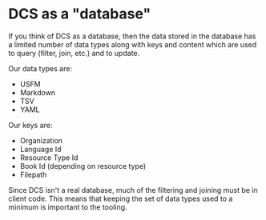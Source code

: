 # DCS as a "database"

If you think of DCS as a database, then the data stored in the database has a limited number of data types along with keys and content which are used to query (filter, join, etc.) and to update.

Our data types are:
- USFM
- Markdown
- TSV
- YAML

Our keys are:
- Organization
- Language Id
- Resource Type Id
- Book Id (depending on resource type)
- Filepath

Since DCS isn't a real database, much of the filtering and joining must be in client code. This means that keeping the set of data types used to a minimum is important to the tooling. 
